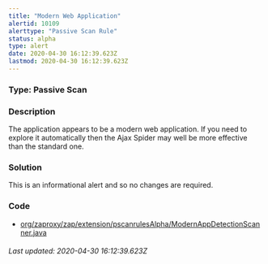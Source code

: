 ```yaml
---
title: "Modern Web Application"
alertid: 10109
alerttype: "Passive Scan Rule"
status: alpha
type: alert
date: 2020-04-30 16:12:39.623Z
lastmod: 2020-04-30 16:12:39.623Z
---
```

### Type: Passive Scan

### Description
The application appears to be a modern web application. If you need to explore it automatically then the Ajax Spider may well be more effective than the standard one.

### Solution

This is an informational alert and so no changes are required.

### Code

 * [org/zaproxy/zap/extension/pscanrulesAlpha/ModernAppDetectionScanner.java](https://github.com/zaproxy/zap-extensions/blob/master/addOns/pscanrulesAlpha/src/main/java/org/zaproxy/zap/extension/pscanrulesAlpha/ModernAppDetectionScanner.java)

###### Last updated: 2020-04-30 16:12:39.623Z
